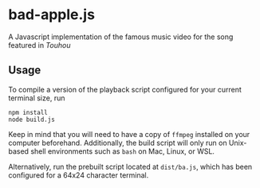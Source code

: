 # bad-apple.js

A Javascript implementation of the famous music video for the song featured in *Touhou*



## Usage

To compile a version of the playback script configured for your current terminal size, run
```
npm install
node build.js
```
Keep in mind that you will need to have a copy of `ffmpeg` installed on your computer beforehand. Additionally, the build script will only run on Unix-based shell environments such as `bash` on Mac, Linux, or WSL.

Alternatively, run the prebuilt script located at `dist/ba.js`, which has been configured for a 64x24 character terminal.